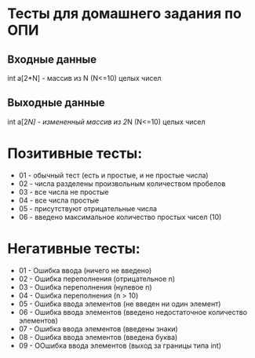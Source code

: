 # Тесты для домашнего задания по ОПИ

## Входные данные
int a[2*N] - массив из N (N<=10) целых чисел

## Выходные данные
int a[2*N] - измененный массив из 2*N (N<=10) целых чисел

# Позитивные тесты: 
- 01 - обычный тест (есть и простые, и не простые числа)
- 02 - числа разделены произвольным количеством пробелов
- 03 - все числа не простые
- 04 - все числа простые
- 05 - присутствуют отрицательные числа
- 06 - введено максимальное количество простых чисел (10)

# Негативные тесты:
- 01 - Ошибка ввода (ничего не введено)
- 02 - Ошибка переполнения (отрицательное n)
- 03 - Ошибка переполнения (нулевое n)
- 04 - Ошибка переполнения (n > 10)
- 05 - Ошибка ввода элементов (не введен ни один элемент)
- 06 - Ошибка ввода элементов (введено недостаточное количество элементов)
- 07 - Ошибка ввода элементов (введены знаки)
- 08 - Ошибка ввода элементов (введена буква)
- 09 - ООшибка ввода элементов (выход за границы типа int)

